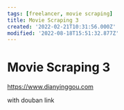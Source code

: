 ```yaml
---
tags: [freelancer, movie scraping]
title: Movie Scraping 3
created: '2022-02-21T10:31:56.000Z'
modified: '2022-08-18T15:51:32.877Z'
---
```


# Movie Scraping 3

https://www.dianyinggou.com

with douban link
